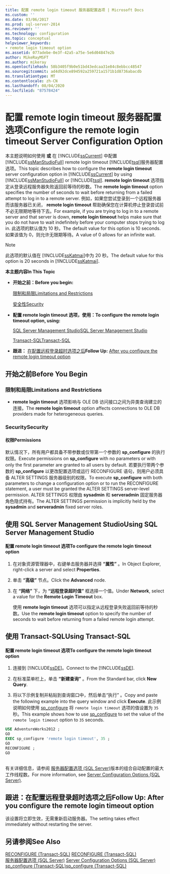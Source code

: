```yaml
---
title: 配置 remote login timeout 服务器配置选项 | Microsoft Docs
ms.custom: ''
ms.date: 03/06/2017
ms.prod: sql-server-2014
ms.reviewer: ''
ms.technology: configuration
ms.topic: conceptual
helpviewer_keywords:
- remote login timeout option
ms.assetid: 077adebe-0e3f-42a5-a75e-5e6d04847e2b
author: MikeRayMSFT
ms.author: mikeray
ms.openlocfilehash: 58b3405f9b0e51bd43edcaa31e84c8ebbcc48547
ms.sourcegitcommit: ad4d92dce894592a259721a1571b1d8736abacdb
ms.translationtype: MT
ms.contentlocale: zh-CN
ms.lasthandoff: 08/04/2020
ms.locfileid: "87578424"
---
```

# <a name="configure-the-remote-login-timeout-server-configuration-option"></a><span data-ttu-id="f545a-102">配置 remote login timeout 服务器配置选项</span><span class="sxs-lookup"><span data-stu-id="f545a-102">Configure the remote login timeout Server Configuration Option</span></span>
  <span data-ttu-id="f545a-103">本主题说明如何使用 **或** 在 [!INCLUDE[ssCurrent](../../includes/sscurrent-md.md)] 中配置 [!INCLUDE[ssManStudioFull](../../includes/ssmanstudiofull-md.md)] remote login timeout [!INCLUDE[tsql](../../includes/tsql-md.md)]服务器配置选项。</span><span class="sxs-lookup"><span data-stu-id="f545a-103">This topic describes how to configure the **remote login timeout** server configuration option in [!INCLUDE[ssCurrent](../../includes/sscurrent-md.md)] by using [!INCLUDE[ssManStudioFull](../../includes/ssmanstudiofull-md.md)] or [!INCLUDE[tsql](../../includes/tsql-md.md)].</span></span> <span data-ttu-id="f545a-104">**remote login timeout** 选项指定从登录远程服务器失败返回前等待的秒数。</span><span class="sxs-lookup"><span data-stu-id="f545a-104">The **remote login timeout** option specifies the number of seconds to wait before returning from a failed attempt to log in to a remote server.</span></span> <span data-ttu-id="f545a-105">例如，如果您尝试登录到一个远程服务器而该服务器已关闭， **remote login timeout** 帮助确保您在计算机停止登录尝试前不必无限期地等待下去。</span><span class="sxs-lookup"><span data-stu-id="f545a-105">For example, if you are trying to log in to a remote server and that server is down, **remote login timeout** helps make sure that you do not have to wait indefinitely before your computer stops trying to log in.</span></span> <span data-ttu-id="f545a-106">此选项的默认值为 10 秒。</span><span class="sxs-lookup"><span data-stu-id="f545a-106">The default value for this option is 10 seconds.</span></span> <span data-ttu-id="f545a-107">如果该值为 0，则允许无限期等待。</span><span class="sxs-lookup"><span data-stu-id="f545a-107">A value of 0 allows for an infinite wait.</span></span>  
  
> [!NOTE]  
>  <span data-ttu-id="f545a-108">此选项的默认值在 [!INCLUDE[ssKatmai](../../includes/sskatmai-md.md)]中为 20 秒。</span><span class="sxs-lookup"><span data-stu-id="f545a-108">The default value for this option is 20 seconds in [!INCLUDE[ssKatmai](../../includes/sskatmai-md.md)].</span></span>  
  
 <span data-ttu-id="f545a-109">**本主题内容**</span><span class="sxs-lookup"><span data-stu-id="f545a-109">**In This Topic**</span></span>  
  
-   <span data-ttu-id="f545a-110">**开始之前：**</span><span class="sxs-lookup"><span data-stu-id="f545a-110">**Before you begin:**</span></span>  
  
     [<span data-ttu-id="f545a-111">限制和局限</span><span class="sxs-lookup"><span data-stu-id="f545a-111">Limitations and Restrictions</span></span>](#Restrictions)  
  
     [<span data-ttu-id="f545a-112">安全性</span><span class="sxs-lookup"><span data-stu-id="f545a-112">Security</span></span>](#Security)  
  
-   <span data-ttu-id="f545a-113">**配置 remote login timeout 选项，使用：**</span><span class="sxs-lookup"><span data-stu-id="f545a-113">**To configure the remote login timeout option, using:**</span></span>  
  
     [<span data-ttu-id="f545a-114">SQL Server Management Studio</span><span class="sxs-lookup"><span data-stu-id="f545a-114">SQL Server Management Studio</span></span>](#SSMSProcedure)  
  
     [<span data-ttu-id="f545a-115">Transact-SQL</span><span class="sxs-lookup"><span data-stu-id="f545a-115">Transact-SQL</span></span>](#TsqlProcedure)  
  
-   <span data-ttu-id="f545a-116">**跟进：** [在配置远程登录超时选项之后](#FollowUp)</span><span class="sxs-lookup"><span data-stu-id="f545a-116">**Follow Up:**  [After you configure the remote login timeout option](#FollowUp)</span></span>  
  
##  <a name="before-you-begin"></a><a name="BeforeYouBegin"></a> <span data-ttu-id="f545a-117">开始之前</span><span class="sxs-lookup"><span data-stu-id="f545a-117">Before You Begin</span></span>  
  
###  <a name="limitations-and-restrictions"></a><a name="Restrictions"></a> <span data-ttu-id="f545a-118">限制和局限</span><span class="sxs-lookup"><span data-stu-id="f545a-118">Limitations and Restrictions</span></span>  
  
-   <span data-ttu-id="f545a-119">**remote login timeout** 选项影响与 OLE DB 访问接口之间为异类查询建立的连接。</span><span class="sxs-lookup"><span data-stu-id="f545a-119">The **remote login timeout** option affects connections to OLE DB providers made for heterogeneous queries.</span></span>  
  
###  <a name="security"></a><a name="Security"></a> <span data-ttu-id="f545a-120">Security</span><span class="sxs-lookup"><span data-stu-id="f545a-120">Security</span></span>  
  
####  <a name="permissions"></a><a name="Permissions"></a> <span data-ttu-id="f545a-121">权限</span><span class="sxs-lookup"><span data-stu-id="f545a-121">Permissions</span></span>  
 <span data-ttu-id="f545a-122">默认情况下，所有用户都具备不带参数或仅带第一个参数的 **sp_configure** 的执行权限。</span><span class="sxs-lookup"><span data-stu-id="f545a-122">Execute permissions on **sp_configure** with no parameters or with only the first parameter are granted to all users by default.</span></span> <span data-ttu-id="f545a-123">若要执行带两个参数的 **sp_configure** 以更改配置选项或运行 RECONFIGURE 语句，则用户必须具备 ALTER SETTINGS 服务器级别的权限。</span><span class="sxs-lookup"><span data-stu-id="f545a-123">To execute **sp_configure** with both parameters to change a configuration option or to run the RECONFIGURE statement, a user must be granted the ALTER SETTINGS server-level permission.</span></span> <span data-ttu-id="f545a-124">ALTER SETTINGS 权限由 **sysadmin** 和 **serveradmin** 固定服务器角色隐式持有。</span><span class="sxs-lookup"><span data-stu-id="f545a-124">The ALTER SETTINGS permission is implicitly held by the **sysadmin** and **serveradmin** fixed server roles.</span></span>  
  
##  <a name="using-sql-server-management-studio"></a><a name="SSMSProcedure"></a> <span data-ttu-id="f545a-125">使用 SQL Server Management Studio</span><span class="sxs-lookup"><span data-stu-id="f545a-125">Using SQL Server Management Studio</span></span>  
  
#### <a name="to-configure-the-remote-login-timeout-option"></a><span data-ttu-id="f545a-126">配置 remote login timeout 选项</span><span class="sxs-lookup"><span data-stu-id="f545a-126">To configure the remote login timeout option</span></span>  
  
1.  <span data-ttu-id="f545a-127">在对象资源管理器中，右键单击服务器并选择 **“属性”** 。</span><span class="sxs-lookup"><span data-stu-id="f545a-127">In Object Explorer, right-click a server and select **Properties**.</span></span>  
  
2.  <span data-ttu-id="f545a-128">单击 **“高级”** 节点。</span><span class="sxs-lookup"><span data-stu-id="f545a-128">Click the **Advanced** node.</span></span>  
  
3.  <span data-ttu-id="f545a-129">在 **“网络”** 下，为 **“远程登录超时值”** 框选择一个值。</span><span class="sxs-lookup"><span data-stu-id="f545a-129">Under **Network**, select a value for the **Remote Login Timeout** box.</span></span>  
  
     <span data-ttu-id="f545a-130">使用 **remote login timeout** 选项可以指定从远程登录失败返回前等待的秒数。</span><span class="sxs-lookup"><span data-stu-id="f545a-130">Use the **remote login timeout** option to specify the number of seconds to wait before returning from a failed remote login attempt.</span></span>  
  
##  <a name="using-transact-sql"></a><a name="TsqlProcedure"></a> <span data-ttu-id="f545a-131">使用 Transact-SQL</span><span class="sxs-lookup"><span data-stu-id="f545a-131">Using Transact-SQL</span></span>  
  
#### <a name="to-configure-the-remote-login-timeout-option"></a><span data-ttu-id="f545a-132">配置 remote login timeout 选项</span><span class="sxs-lookup"><span data-stu-id="f545a-132">To configure the remote login timeout option</span></span>  
  
1.  <span data-ttu-id="f545a-133">连接到 [!INCLUDE[ssDE](../../includes/ssde-md.md)]。</span><span class="sxs-lookup"><span data-stu-id="f545a-133">Connect to the [!INCLUDE[ssDE](../../includes/ssde-md.md)].</span></span>  
  
2.  <span data-ttu-id="f545a-134">在标准菜单栏上，单击 **“新建查询”** 。</span><span class="sxs-lookup"><span data-stu-id="f545a-134">From the Standard bar, click **New Query**.</span></span>  
  
3.  <span data-ttu-id="f545a-135">将以下示例复制并粘贴到查询窗口中，然后单击“执行” 。</span><span class="sxs-lookup"><span data-stu-id="f545a-135">Copy and paste the following example into the query window and click **Execute**.</span></span> <span data-ttu-id="f545a-136">此示例说明如何使用 [sp_configure](/sql/relational-databases/system-stored-procedures/sp-configure-transact-sql) 将 `remote login timeout` 选项的值设置为 `35` 秒。</span><span class="sxs-lookup"><span data-stu-id="f545a-136">This example shows how to use [sp_configure](/sql/relational-databases/system-stored-procedures/sp-configure-transact-sql) to set the value of the `remote login timeout` option to `35` seconds.</span></span>  
  
```sql  
USE AdventureWorks2012 ;  
GO  
EXEC sp_configure 'remote login timeout', 35 ;  
GO  
RECONFIGURE ;  
GO  
  
```  
  
 <span data-ttu-id="f545a-137">有关详细信息，请参阅 [服务器配置选项 (SQL Server)](server-configuration-options-sql-server.md)版本的组合自动配置的最大工作线程数。</span><span class="sxs-lookup"><span data-stu-id="f545a-137">For more information, see [Server Configuration Options &#40;SQL Server&#41;](server-configuration-options-sql-server.md).</span></span>  
  
##  <a name="follow-up-after-you-configure-the-remote-login-timeout-option"></a><a name="FollowUp"></a> <span data-ttu-id="f545a-138">跟进：在配置远程登录超时选项之后</span><span class="sxs-lookup"><span data-stu-id="f545a-138">Follow Up: After you configure the remote login timeout option</span></span>  
 <span data-ttu-id="f545a-139">该设置将立即生效，无需重新启动服务器。</span><span class="sxs-lookup"><span data-stu-id="f545a-139">The setting takes effect immediately without restarting the server.</span></span>  
  
## <a name="see-also"></a><span data-ttu-id="f545a-140">另请参阅</span><span class="sxs-lookup"><span data-stu-id="f545a-140">See Also</span></span>  
 <span data-ttu-id="f545a-141">[RECONFIGURE (Transact-SQL)](/sql/t-sql/language-elements/reconfigure-transact-sql) </span><span class="sxs-lookup"><span data-stu-id="f545a-141">[RECONFIGURE &#40;Transact-SQL&#41;](/sql/t-sql/language-elements/reconfigure-transact-sql) </span></span>  
 <span data-ttu-id="f545a-142">[服务器配置选项 (SQL Server)](server-configuration-options-sql-server.md) </span><span class="sxs-lookup"><span data-stu-id="f545a-142">[Server Configuration Options &#40;SQL Server&#41;](server-configuration-options-sql-server.md) </span></span>  
 [<span data-ttu-id="f545a-143">sp_configure &#40;Transact-SQL&#41;</span><span class="sxs-lookup"><span data-stu-id="f545a-143">sp_configure &#40;Transact-SQL&#41;</span></span>](/sql/relational-databases/system-stored-procedures/sp-configure-transact-sql)  
  
  
